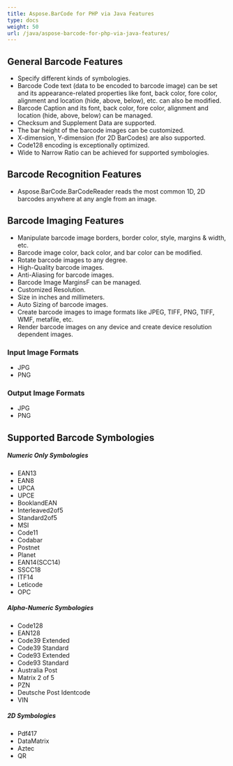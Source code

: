 ```yaml
---
title: Aspose.BarCode for PHP via Java Features
type: docs
weight: 50
url: /java/aspose-barcode-for-php-via-java-features/
---
```



## **General Barcode Features**
- Specify different kinds of symbologies.
- Barcode Code text (data to be encoded to barcode image) can be set and its appearance-related properties like font, back color, fore color, alignment and location (hide, above, below), etc. can also be modified.
- Barcode Caption and its font, back color, fore color, alignment and location (hide, above, below) can be managed.
- Checksum and Supplement Data are supported.
- The bar height of the barcode images can be customized.
- X-dimension, Y-dimension (for 2D BarCodes) are also supported.
- Code128 encoding is exceptionally optimized.
- Wide to Narrow Ratio can be achieved for supported symbologies.
## **Barcode Recognition Features**
- Aspose.BarCode.BarCodeReader reads the most common 1D, 2D barcodes anywhere at any angle from an image.
## **Barcode Imaging Features**
- Manipulate barcode image borders, border color, style, margins & width, etc.
- Barcode image color, back color, and bar color can be modified.
- Rotate barcode images to any degree.
- High-Quality barcode images.
- Anti-Aliasing for barcode images.
- Barcode Image MarginsF can be managed.
- Customized Resolution.
- Size in inches and millimeters.
- Auto Sizing of barcode images.
- Create barcode images to image formats like JPEG, TIFF, PNG, TIFF, WMF, metafile, etc.
- Render barcode images on any device and create device resolution dependent images.
### **Input Image Formats**
- JPG
- PNG
### **Output Image Formats**
- JPG
- PNG
## **Supported Barcode Symbologies**
##### **Numeric Only Symbologies**
- EAN13
- EAN8
- UPCA
- UPCE
- BooklandEAN
- Interleaved2of5
- Standard2of5
- MSI
- Code11
- Codabar
- Postnet
- Planet
- EAN14(SCC14)
- SSCC18
- ITF14
- Leticode
- OPC
##### **Alpha-Numeric Symbologies**
- Code128
- EAN128
- Code39 Extended
- Code39 Standard
- Code93 Extended
- Code93 Standard
- Australia Post
- Matrix 2 of 5
- PZN
- Deutsche Post Identcode
- VIN
##### **2D Symbologies**
- Pdf417
- DataMatrix
- Aztec
- QR


